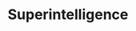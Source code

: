 ---
title: "Superintelligence"
bookCover: "/assets/book-covers/superintelligence.jpg"
slug: "superintelligence"
bookAuthor: "Nick Bostrom"
rating: 8
done: false
tags: []
summary: false
detailedNotes: false
amazonLink: ""
amazonAffiliateLink: ""
---
